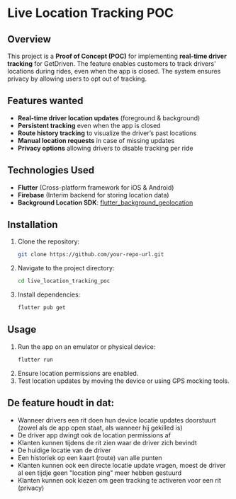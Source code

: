 # Live Location Tracking POC

## Overview

This project is a **Proof of Concept (POC)** for implementing **real-time driver tracking** for GetDriven. The feature enables customers to track drivers' locations during rides, even when the app is closed. The system ensures privacy by allowing users to opt out of tracking.

## Features wanted

- **Real-time driver location updates** (foreground & background)
- **Persistent tracking** even when the app is closed
- **Route history tracking** to visualize the driver’s past locations
- **Manual location requests** in case of missing updates
- **Privacy options** allowing drivers to disable tracking per ride

## Technologies Used

- **Flutter** (Cross-platform framework for iOS & Android)
- **Firebase** (Interim backend for storing location data)
- **Background Location SDK**: [flutter_background_geolocation](https://pub.dev/packages/flutter_background_geolocation)

## Installation

1. Clone the repository:
   ```sh
   git clone https://github.com/your-repo-url.git
   ```
2. Navigate to the project directory:
   ```sh
   cd live_location_tracking_poc
   ```
3. Install dependencies:
   ```sh
   flutter pub get
   ```

## Usage

1. Run the app on an emulator or physical device:
   ```sh
   flutter run
   ```
2. Ensure location permissions are enabled.
3. Test location updates by moving the device or using GPS mocking tools.

## De feature houdt in dat:

- Wanneer drivers een rit doen hun device locatie updates doorstuurt (zowel als de app open staat, als wanneer hij gekilled is)
- De driver app dwingt ook de location permissions af
- Klanten kunnen tijdens de rit zien waar de driver zich bevindt
- De huidige locatie van de driver
- Een historiek op een kaart (route) van alle punten
- Klanten kunnen ook een directe locatie update vragen, moest de driver al een tijdje geen "location ping" meer hebben gestuurd
- Klanten kunnen ook kiezen om geen tracking te activeren voor een rit (privacy)
